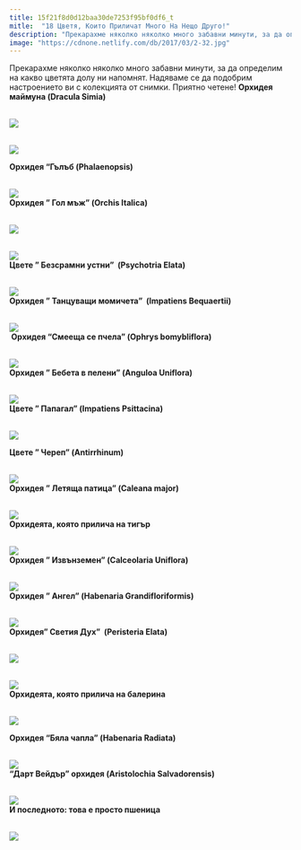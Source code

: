 ```yaml
---
title: 15f21f8d0d12baa30de7253f95bf0df6_t
mitle:  "18 Цветя, Които Приличат Много На Нещо Друго!"
description: "Прекарахме няколко няколко много забавни минути, за да определим на какво цветята долу ни напомнят. Надяваме се да подобрим настроението ви с колекцията от снимки"
image: "https://cdnone.netlify.com/db/2017/03/2-32.jpg"
---
```


 <p>Прекарахме няколко няколко много забавни минути, за да определим на какво цветята долу ни напомнят. Надяваме се да подобрим настроението ви с колекцията от снимки. Приятно четене! <strong>Орхидея маймуна (Dracula Simia)</strong></p>      <p> <br/><img src="https://cdnone.netlify.com/db/2017/03/2-32.jpg"/><br/></p> <p> <br/><img src="https://cdnone.netlify.com/db/2017/03/2-32.jpg"/><br/></p> <p> <strong>Орхидея “Гълъб (Phalaenopsis)</strong></p>      <p> <br/><img src="https://cdnone.netlify.com/db/2017/03/3-32.jpg"/><br/> <strong>Орхидея ” Гол мъж” (Orchis Italica)</strong></p> <p> <br/><img src="https://cdnone.netlify.com/db/2017/03/4-31.jpg"/><br/></p> <p> <br/><img src="https://cdnone.netlify.com/db/2017/03/5-31.jpg"/><br/> <strong>Цвете ” Безсрамни устни”  (Psychotria Elata)</strong></p> <p> <br/><img src="https://cdnone.netlify.com/db/2017/03/6-26.jpg"/><br/> <strong>Орхидея ” Танцуващи момичета”  (Impatiens Bequaertii)</strong></p>      <p> <br/><img src="https://cdnone.netlify.com/db/2017/03/7-27.jpg"/><br/> <strong> Орхидея “Смееща се пчела” (Ophrys bomybliflora)</strong></p> <p> <br/><img src="https://cdnone.netlify.com/db/2017/03/8-27.jpg"/><br/> <strong>Орхидея ” Бебета в пелени” (Anguloa Uniflora)</strong></p> <p> <br/><img src="https://cdnone.netlify.com/db/2017/03/9-27.jpg"/><br/> <strong>Цвете ” Папагал” (Impatiens Psittacina)</strong></p> <p> <br/><img src="https://cdnone.netlify.com/db/2017/03/10-26.jpg"/><br/></p>  <p><strong>Цвете ” Череп” (Antirrhinum)</strong></p> <p> <br/><img src="https://cdnone.netlify.com/db/2017/03/11-24.jpg"/><br/> <strong>Орхидея ” Летяща патица” (Caleana major)</strong></p>      <p> <br/><img src="https://cdnone.netlify.com/db/2017/03/12-22.jpg"/><br/> <strong>Орхидеята, която прилича на тигър</strong></p> <p> <br/><img src="https://cdnone.netlify.com/db/2017/03/13-22.jpg"/><br/> <strong>Орхидея ” Извънземен” (Calceolaria Uniflora)</strong></p> <p> <br/><img src="https://cdnone.netlify.com/db/2017/03/14-21.jpg"/><br/> <strong>Орхидея ” Ангел” (Habenaria Grandifloriformis)</strong></p> <p> <br/><img src="https://cdnone.netlify.com/db/2017/03/15-18.jpg"/><br/> <strong>Орхидея” Светия Дух”  (Peristeria Elata)</strong></p>      <p> <br/><img src="https://cdnone.netlify.com/db/2017/03/16-15.jpg"/><br/></p> <p> <br/><img src="https://cdnone.netlify.com/db/2017/03/17-13.jpg"/><br/> <strong>Орхидеята, която прилича на балерина</strong></p> <p> <br/><img src="https://cdnone.netlify.com/db/2017/03/18-12.jpg"/><br/></p> <p> <strong>Oрхидея “Бяла чапла” (Habenaria Radiata)</strong></p> <p> <br/><img src="https://cdnone.netlify.com/db/2017/03/19-10.jpg"/><br/> <strong>“Дарт Вейдър” орхидея (Aristolochia Salvadorensis)</strong></p> <p> <br/><img src="https://cdnone.netlify.com/db/2017/03/20-9.jpg"/><br/> <strong>И последното: това е просто пшеница</strong></p> <p> <br/><img src="https://cdnone.netlify.com/db/2017/03/21-5.jpg"/><br/></p>       